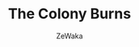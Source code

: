 ---
media: "images/rounds/round_4_2/the_colony_burns.png"
media_type: image
type: art
title: The Colony Burns
author: [ZeWaka]
desc: Two months of progress up in flames. An evacuation to JOE's asteroid base is arranged.
---